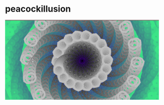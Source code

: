 # peacockillusion

<img src="https://github.com/jermainehines/peacockillusion/blob/master/thebestproject.png">

<p>
  
</p>
